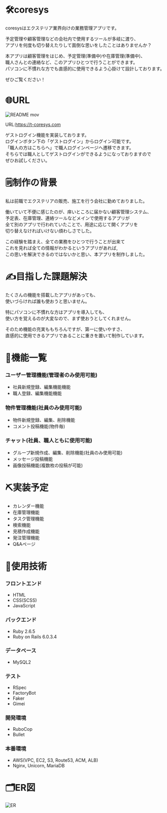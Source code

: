 # 🛠coresys
coresysはエクステリア業界向けの業務管理アプリです。  
  
予定管理や顧客管理などの会社内で使用するツールが多岐に渡り、  
アプリを何度も切り替えたりして面倒な思いをしたことはありませんか？  
  
本アプリは顧客管理をはじめ、予定管理(準備中)や在庫管理(準備中)、  
職人さんとの連絡など、このアプリひとつで行うことができます。  
パソコンに不慣れな方でも直感的に使用できるよう心掛けて設計しております。  
  
ぜひご覧ください！

# 🌐URL
![README mov](https://user-images.githubusercontent.com/75982790/108340150-9ab26c80-721b-11eb-92da-9844f84b4e1e.gif)  
  
URL:https://t-coresys.com  
  
ゲストログイン機能を実装しております。  
ログインボタン下の「ゲストログイン」からログイン可能です。  
「職人の方はこちらへ」で職人ログインページへ遷移できます。  
そちらでは職人としてゲストログインができるようになっておりますので  
ぜひお試しください。

# 🗒制作の背景
私は前職でエクステリアの販売、施工を行う会社に勤めておりました。  
  
働いていて不便に感じたのが、痒いところに届かない顧客管理システム、  
予定表、在庫管理、連絡ツールなどメインで使用するアプリが  
全て別のアプリで行われていたことで、用途に応じて開くアプリを  
切り替えなければいけない煩わしさでした。  
  
この経験を踏まえ、全ての業務をひとつで行うことが出来て  
これを見れば全ての情報がわかるというアプリがあれば,  
この思いを解決できるのではないかと思い、本アプリを制作しました。

# ✍️目指した課題解決
たくさんの機能を搭載したアプリがあっても、  
使いづらければ誰も使おうと思いません。  
  
特にパソコンに不慣れな方はアプリを導入しても、  
使い方を覚えるのが大変なので、まず使おうとしてくれません。
  
そのため機能の充実ももちろんですが、第一に使いやすさ、  
直感的に使用できるアプリであることに重きを置いて制作しています。

# 🔩機能一覧
### ユーザー管理機能(管理者のみ使用可能)  
 - 社員新規登録、編集機能機能  
 - 職人登録、編集機能機能  
### 物件管理機能(社員のみ使用可能)  
 - 物件新規登録、編集、削除機能  
 - コメント投稿機能(物件毎)  
### チャット(社員、職人ともに使用可能)
 - グループ新規作成、編集、削除機能(社員のみ使用可能)  
 - メッセージ投稿機能  
 - 画像投稿機能(複数枚の投稿が可能)

# ⛏実装予定
 - カレンダー機能
 - 在庫管理機能
 - タスク管理機能
 - 検索機能
 - 見積作成機能
 - 発注管理機能
 - Q&Aページ

# 📖使用技術
### フロントエンド
 - HTML
 - CSS(SCSS)
 - JavaScript
### バックエンド
 - Ruby 2.6.5
 - Ruby on Rails 6.0.3.4
### データベース
 - MySQL2
### テスト
 - RSpec
 - FactoryBot
 - Faker
 - Gimei
### 開発環境
 - RuboCop
 - Bullet
### 本番環境
 - AWS(VPC, EC2, S3, Route53, ACM, ALB)
 - Nginx, Unicorn, MariaDB

# 🗂ER図
![ER](https://user-images.githubusercontent.com/75982790/108863765-e5295400-7634-11eb-9316-b9909a10d254.png)